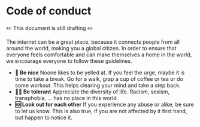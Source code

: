 # Code of conduct

:pencil2: This document is still drafting :pencil2:

The internet can be a great place, because it connects people from all around the world, making you a global citizen. In order to ensure that everyone feels comfortable and can make themselves a home in the world, we encourage everyone to follow these guidelines.

- **:hugs: Be nice** Noone likes to be yelled at. If you feel the urge, maybe it is time to take a break. Go for a walk, grap a cup of coffee or tea or do some workout. This helps clearing your mind and take a step back.
- **:rainbow_flag: Be tolerant** Appreciate the diversity of life. Racism, sexism, transphobia, ... has no place in this world.
- **:sos: Look out for each other** If you experience any abuse or alike, be sure to let us know. This is also true, if you are not affected by it first hand, but happen to notice it.
